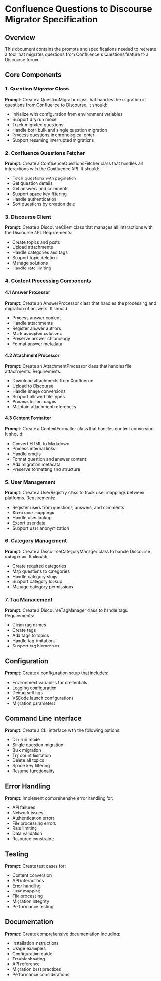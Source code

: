 # Confluence Questions to Discourse Migrator Specification

## Overview

This document contains the prompts and specifications needed to recreate a tool that migrates questions from Confluence's Questions feature to a Discourse forum.

## Core Components

### 1. Question Migrator Class

**Prompt**: Create a QuestionMigrator class that handles the migration of questions from Confluence to Discourse. It should:
- Initialize with configuration from environment variables
- Support dry run mode
- Track migrated questions
- Handle both bulk and single question migration
- Process questions in chronological order
- Support resuming interrupted migrations

### 2. Confluence Questions Fetcher

**Prompt**: Create a ConfluenceQuestionsFetcher class that handles all interactions with the Confluence API. It should:
- Fetch questions with pagination
- Get question details
- Get answers and comments
- Support space key filtering
- Handle authentication
- Sort questions by creation date

### 3. Discourse Client

**Prompt**: Create a DiscourseClient class that manages all interactions with the Discourse API. Requirements:
- Create topics and posts
- Upload attachments
- Handle categories and tags
- Support topic deletion
- Manage solutions
- Handle rate limiting

### 4. Content Processing Components

#### 4.1 Answer Processor

**Prompt**: Create an AnswerProcessor class that handles the processing and migration of answers. It should:
- Process answer content
- Handle attachments
- Register answer authors
- Mark accepted solutions
- Preserve answer chronology
- Format answer metadata

#### 4.2 Attachment Processor

**Prompt**: Create an AttachmentProcessor class that handles file attachments. Requirements:
- Download attachments from Confluence
- Upload to Discourse
- Handle image conversions
- Support allowed file types
- Process inline images
- Maintain attachment references

#### 4.3 Content Formatter

**Prompt**: Create a ContentFormatter class that handles content conversion. It should:
- Convert HTML to Markdown
- Process internal links
- Handle emojis
- Format question and answer content
- Add migration metadata
- Preserve formatting and structure

### 5. User Management

**Prompt**: Create a UserRegistry class to track user mappings between platforms. Requirements:
- Register users from questions, answers, and comments
- Store user mappings
- Handle user lookup
- Export user data
- Support user anonymization

### 6. Category Management

**Prompt**: Create a DiscourseCategoryManager class to handle Discourse categories. It should:
- Create required categories
- Map questions to categories
- Handle category slugs
- Support category lookup
- Manage category permissions

### 7. Tag Management

**Prompt**: Create a DiscourseTagManager class to handle tags. Requirements:
- Clean tag names
- Create tags
- Add tags to topics
- Handle tag limitations
- Support tag hierarchies

## Configuration

**Prompt**: Create a configuration setup that includes:
- Environment variables for credentials
- Logging configuration
- Debug settings
- VSCode launch configurations
- Migration parameters

## Command Line Interface

**Prompt**: Create a CLI interface with the following options:
- Dry run mode
- Single question migration
- Bulk migration
- Try count limitation
- Delete all topics
- Space key filtering
- Resume functionality

## Error Handling

**Prompt**: Implement comprehensive error handling for:
- API failures
- Network issues
- Authentication errors
- File processing errors
- Rate limiting
- Data validation
- Resource constraints

## Testing

**Prompt**: Create test cases for:
- Content conversion
- API interactions
- Error handling
- User mapping
- File processing
- Migration integrity
- Performance testing

## Documentation

**Prompt**: Create comprehensive documentation including:
- Installation instructions
- Usage examples
- Configuration guide
- Troubleshooting
- API reference
- Migration best practices
- Performance considerations 